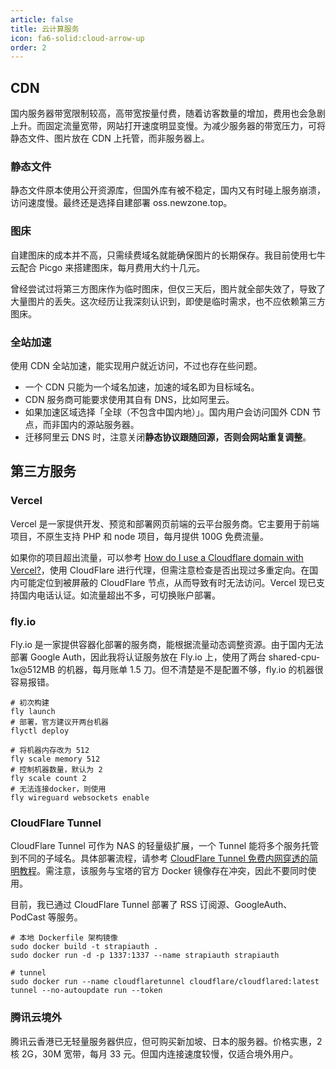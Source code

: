 ```yaml
---
article: false
title: 云计算服务
icon: fa6-solid:cloud-arrow-up
order: 2
---
```


## CDN

国内服务器带宽限制较高，高带宽按量付费，随着访客数量的增加，费用也会急剧上升。而固定流量宽带，网站打开速度明显变慢。为减少服务器的带宽压力，可将静态文件、图片放在 CDN 上托管，而非服务器上。

### 静态文件

静态文件原本使用公开资源库，但国外库有被不稳定，国内又有时碰上服务崩溃，访问速度慢。最终还是选择自建部署 oss.newzone.top。

### 图床

自建图床的成本并不高，只需续费域名就能确保图片的长期保存。我目前使用七牛云配合 Picgo 来搭建图床，每月费用大约十几元。

曾经尝试过将第三方图床作为临时图床，但仅三天后，图片就全部失效了，导致了大量图片的丢失。这次经历让我深刻认识到，即使是临时需求，也不应依赖第三方图床。

### 全站加速

使用 CDN 全站加速，能实现用户就近访问，不过也存在些问题。

- 一个 CDN 只能为一个域名加速，加速的域名即为目标域名。
- CDN 服务商可能要求使用其自有 DNS，比如阿里云。
- 如果加速区域选择「全球（不包含中国内地）」。国内用户会访问国外 CDN 节点，而非国内的源站服务器。
- 迁移阿里云 DNS 时，注意关闭**静态协议跟随回源，否则会网站重复调整**。

## 第三方服务

### Vercel

Vercel 是一家提供开发、预览和部署网页前端的云平台服务商。它主要用于前端项目，不原生支持 PHP 和 node 项目，每月提供 100G 免费流量。

如果你的项目超出流量，可以参考 [How do I use a Cloudflare domain with Vercel?](https://vercel.com/guides/using-cloudflare-with-vercel)，使用 CloudFlare 进行代理，但需注意检查是否出现过多重定向。在国内可能定位到被屏蔽的 CloudFlare 节点，从而导致有时无法访问。Vercel 现已支持国内电话认证。如流量超出不多，可切换账户部署。

### fly.io

Fly.io 是一家提供容器化部署的服务商，能根据流量动态调整资源。由于国内无法部署 Google Auth，因此我将认证服务放在 Fly.io 上，使用了两台 shared-cpu-1x@512MB 的机器，每月账单 1.5 刀。但不清楚是不是配置不够，fly.io 的机器很容易报错。

```shell
# 初次构建
fly launch
# 部署，官方建议开两台机器
flyctl deploy

# 将机器内存改为 512
fly scale memory 512
# 控制机器数量，默认为 2
fly scale count 2
# 无法连接docker，则使用
fly wireguard websockets enable
```

### CloudFlare Tunnel

CloudFlare Tunnel 可作为 NAS 的轻量级扩展，一个 Tunnel 能将多个服务托管到不同的子域名。具体部署流程，请参考 [CloudFlare Tunnel 免费内网穿透的简明教程](https://sspai.com/post/79278)。需注意，该服务与宝塔的官方 Docker 镜像存在冲突，因此不要同时使用。

目前，我已通过 CloudFlare Tunnel 部署了 RSS 订阅源、GoogleAuth、PodCast 等服务。

```shell
# 本地 Dockerfile 架构镜像
sudo docker build -t strapiauth .
sudo docker run -d -p 1337:1337 --name strapiauth strapiauth

# tunnel
sudo docker run --name cloudflaretunnel cloudflare/cloudflared:latest tunnel --no-autoupdate run --token
```

### 腾讯云境外

腾讯云香港已无轻量服务器供应，但可购买新加坡、日本的服务器。价格实惠，2 核 2G，30M 宽带，每月 33 元。但国内连接速度较慢，仅适合境外用户。
